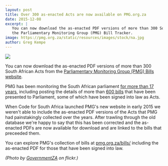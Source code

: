 ```yaml
---
layout: post
title: Over 300 as-enacted Acts are now available on PMG.org.za
date: 2015-12-08
excerpt: |
   You can now download the as-enacted PDF versions of more than 300 South African Acts from
   the Parliamentary Monitoring Group (PMG) Bill Tracker.
image: https://pmg.org.za/static/resources/images/stock/na.jpg
author: Greg Kempe
---
```


<img src="https://pmg.org.za/static/resources/images/stock/na.jpg">

You can now download the as-enacted PDF versions of more than 300 South African Acts from
the [Parliamentary Monitoring Group (PMG) Bills website](https://pmg.org.za/bills/).

PMG has been monitoring the South African parliament [for more than 17 years](/2015/03/31/17-years-parliamentary-info.html),
including posting the details of more than [600 bills](https://pmg.org.za/bills/) that have been presented to Parliament, some
of which have been signed into law as Acts.

When Code for South Africa launched PMG's new website in early 2015 we weren't able to include the as-enacted
PDF versions of the Acts that PMG had painstakingly collected over the years. After trawling through the old database we're happy to say
that this has been corrected and the as-enacted PDFs are now available for download and are linked to the bills that preceeded them.

You can explore PMG's collection of bills at [pmg.org.za/bills/](https://pmg.org.za/bills/) including the
as-enacted PDF for those that have been signed into law.

*(Photo by [GovernmentZA](https://www.flickr.com/photos/governmentza/) on flickr.)*
